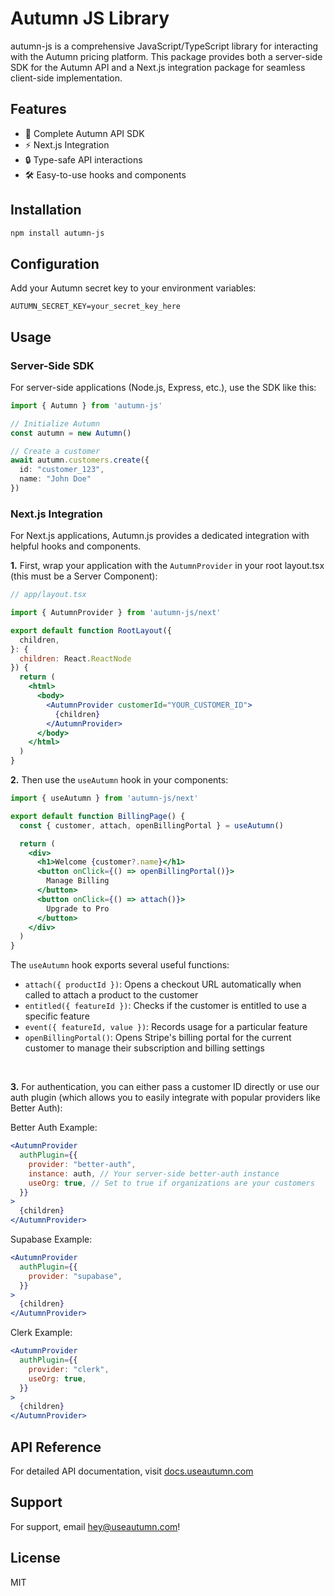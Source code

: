 # Autumn JS Library

autumn-js is a comprehensive JavaScript/TypeScript library for interacting with the Autumn pricing platform. This package provides both a server-side SDK for the Autumn API and a Next.js integration package for seamless client-side implementation.

## Features

- 🚀 Complete Autumn API SDK
- ⚡ Next.js Integration
- 🔒 Type-safe API interactions
- 🛠️ Easy-to-use hooks and components

## Installation

```bash
npm install autumn-js
```

## Configuration

Add your Autumn secret key to your environment variables:

```env
AUTUMN_SECRET_KEY=your_secret_key_here
```

## Usage

### Server-Side SDK

For server-side applications (Node.js, Express, etc.), use the SDK like this:

```typescript
import { Autumn } from 'autumn-js'

// Initialize Autumn
const autumn = new Autumn()

// Create a customer
await autumn.customers.create({
  id: "customer_123",
  name: "John Doe"
})
```

### Next.js Integration

For Next.js applications, Autumn.js provides a dedicated integration with helpful hooks and components.

**1.** First, wrap your application with the `AutumnProvider` in your root layout.tsx (this must be a Server Component):

```jsx
// app/layout.tsx

import { AutumnProvider } from 'autumn-js/next'

export default function RootLayout({
  children,
}: {
  children: React.ReactNode
}) {
  return (
    <html>
      <body>
        <AutumnProvider customerId="YOUR_CUSTOMER_ID">
          {children}
        </AutumnProvider>
      </body>
    </html>
  )
}
```

**2.** Then use the `useAutumn` hook in your components:

```jsx
import { useAutumn } from 'autumn-js/next'

export default function BillingPage() {
  const { customer, attach, openBillingPortal } = useAutumn()

  return (
    <div>
      <h1>Welcome {customer?.name}</h1>
      <button onClick={() => openBillingPortal()}>
        Manage Billing
      </button>
      <button onClick={() => attach()}>
        Upgrade to Pro
      </button>
    </div>
  )
}
```

The `useAutumn` hook exports several useful functions:

- `attach({ productId })`: Opens a checkout URL automatically when called to attach a product to the customer
- `entitled({ featureId })`: Checks if the customer is entitled to use a specific feature
- `event({ featureId, value })`: Records usage for a particular feature
- `openBillingPortal()`: Opens Stripe's billing portal for the current customer to manage their subscription and billing settings


<br/>

**3.** For authentication, you can either pass a customer ID directly or use our auth plugin (which allows you to easily integrate with popular providers like Better Auth):

Better Auth Example:
```jsx
<AutumnProvider
  authPlugin={{
    provider: "better-auth", 
    instance: auth, // Your server-side better-auth instance
    useOrg: true, // Set to true if organizations are your customers
  }}
>
  {children}
</AutumnProvider>
```

Supabase Example:
```jsx
<AutumnProvider
  authPlugin={{
    provider: "supabase",
  }}
>
  {children}
</AutumnProvider>
```

Clerk Example:
```jsx
<AutumnProvider
  authPlugin={{
    provider: "clerk",
    useOrg: true,
  }}
>
  {children}
</AutumnProvider>
```


## API Reference

For detailed API documentation, visit [docs.useautumn.com](https://docs.useautumn.com)

## Support

For support, email hey@useautumn.com!

## License

MIT

